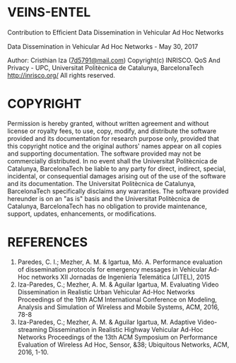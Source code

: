 # VEINS-ENTEL
Contribution to Efﬁcient Data Dissemination in Vehicular Ad Hoc Networks

Data Dissemination in Vehicular Ad Hoc Networks - May 30, 2017

Author: Cristhian Iza (7d5791@mail.com)
Copyright(c) INRISCO. QoS And Privacy - UPC,
             Universitat Politècnica de Catalunya, BarcelonaTech
             http://inrisco.org/
All rights reserved.





# COPYRIGHT
Permission is hereby granted, without written agreement and without license or royalty fees, to use, copy, modify, and distribute the software provided and its documentation for research purpose only, provided that this copyright notice and the original authors' names appear on all copies and supporting documentation. The software provided may not be commercially distributed. In no event shall the Universitat Politècnica de Catalunya, BarcelonaTech be liable to any party for direct, indirect, special, incidental, or consequential damages arising out of the use of the software and its documentation. The Universitat Politècnica de Catalunya, BarcelonaTech specifically disclaims any warranties. The software provided hereunder is on an "as is" basis and the Universitat Politècnica de Catalunya, BarcelonaTech has no obligation to provide maintenance, support, updates, enhancements, or modifications.

# REFERENCES
1. Paredes, C. I.; Mezher, A. M. & Igartua, Mó. A. Performance evaluation of dissemination protocols for emergency messages in Vehicular Ad-Hoc networks XII Jornadas de Ingeniería Telemática (JITEL), 2015
1. Iza-Paredes, C.; Mezher, A. M. & Aguilar Igartua, M. Evaluating Video Dissemination in Realistic Urban Vehicular Ad-Hoc Networks Proceedings of the 19th ACM International Conference on Modeling, Analysis and Simulation of Wireless and Mobile Systems, ACM, 2016, 78-8
1. Iza-Paredes, C.; Mezher, A. M. & Aguilar Igartua, M. Adaptive Video-streaming Dissemination in Realistic Highway Vehicular Ad-Hoc Networks Proceedings of the 13th ACM Symposium on Performance Evaluation of Wireless Ad Hoc, Sensor, &38; Ubiquitous Networks, ACM, 2016, 1-10.
